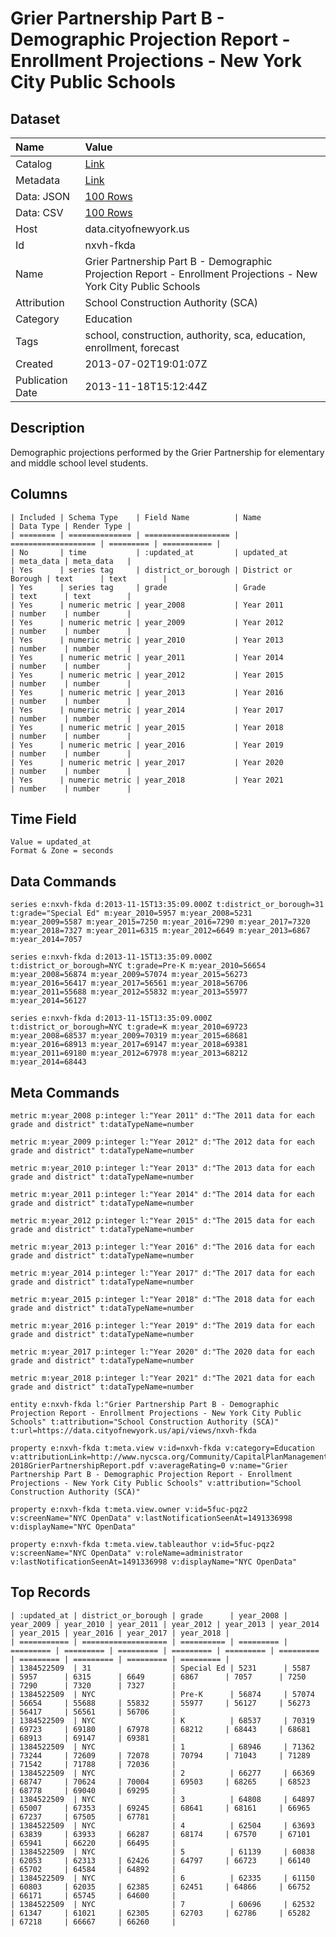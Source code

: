 # Grier Partnership Part B - Demographic Projection Report - Enrollment Projections - New York City Public Schools

## Dataset

| Name | Value |
| :--- | :---- |
| Catalog | [Link](https://catalog.data.gov/dataset/grier-partnership-part-b-demographic-projection-report-enrollment-projections-new-york-cit-8b3a5) |
| Metadata | [Link](https://data.cityofnewyork.us/api/views/nxvh-fkda) |
| Data: JSON | [100 Rows](https://data.cityofnewyork.us/api/views/nxvh-fkda/rows.json?max_rows=100) |
| Data: CSV | [100 Rows](https://data.cityofnewyork.us/api/views/nxvh-fkda/rows.csv?max_rows=100) |
| Host | data.cityofnewyork.us |
| Id | nxvh-fkda |
| Name | Grier Partnership Part B - Demographic Projection Report - Enrollment Projections - New York City Public Schools |
| Attribution | School Construction Authority (SCA) |
| Category | Education |
| Tags | school, construction, authority, sca, education, enrollment, forecast |
| Created | 2013-07-02T19:01:07Z |
| Publication Date | 2013-11-18T15:12:44Z |

## Description

Demographic projections performed by the Grier Partnership for elementary and middle school level students.

## Columns

```ls
| Included | Schema Type    | Field Name          | Name                | Data Type | Render Type |
| ======== | ============== | =================== | =================== | ========= | =========== |
| No       | time           | :updated_at         | updated_at          | meta_data | meta_data   |
| Yes      | series tag     | district_or_borough | District or Borough | text      | text        |
| Yes      | series tag     | grade               | Grade               | text      | text        |
| Yes      | numeric metric | year_2008           | Year 2011           | number    | number      |
| Yes      | numeric metric | year_2009           | Year 2012           | number    | number      |
| Yes      | numeric metric | year_2010           | Year 2013           | number    | number      |
| Yes      | numeric metric | year_2011           | Year 2014           | number    | number      |
| Yes      | numeric metric | year_2012           | Year 2015           | number    | number      |
| Yes      | numeric metric | year_2013           | Year 2016           | number    | number      |
| Yes      | numeric metric | year_2014           | Year 2017           | number    | number      |
| Yes      | numeric metric | year_2015           | Year 2018           | number    | number      |
| Yes      | numeric metric | year_2016           | Year 2019           | number    | number      |
| Yes      | numeric metric | year_2017           | Year 2020           | number    | number      |
| Yes      | numeric metric | year_2018           | Year 2021           | number    | number      |
```

## Time Field

```ls
Value = updated_at
Format & Zone = seconds
```

## Data Commands

```ls
series e:nxvh-fkda d:2013-11-15T13:35:09.000Z t:district_or_borough=31 t:grade="Special Ed" m:year_2010=5957 m:year_2008=5231 m:year_2009=5587 m:year_2015=7250 m:year_2016=7290 m:year_2017=7320 m:year_2018=7327 m:year_2011=6315 m:year_2012=6649 m:year_2013=6867 m:year_2014=7057

series e:nxvh-fkda d:2013-11-15T13:35:09.000Z t:district_or_borough=NYC t:grade=Pre-K m:year_2010=56654 m:year_2008=56874 m:year_2009=57074 m:year_2015=56273 m:year_2016=56417 m:year_2017=56561 m:year_2018=56706 m:year_2011=55688 m:year_2012=55832 m:year_2013=55977 m:year_2014=56127

series e:nxvh-fkda d:2013-11-15T13:35:09.000Z t:district_or_borough=NYC t:grade=K m:year_2010=69723 m:year_2008=68537 m:year_2009=70319 m:year_2015=68681 m:year_2016=68913 m:year_2017=69147 m:year_2018=69381 m:year_2011=69180 m:year_2012=67978 m:year_2013=68212 m:year_2014=68443
```

## Meta Commands

```ls
metric m:year_2008 p:integer l:"Year 2011" d:"The 2011 data for each grade and district" t:dataTypeName=number

metric m:year_2009 p:integer l:"Year 2012" d:"The 2012 data for each grade and district" t:dataTypeName=number

metric m:year_2010 p:integer l:"Year 2013" d:"The 2013 data for each grade and district" t:dataTypeName=number

metric m:year_2011 p:integer l:"Year 2014" d:"The 2014 data for each grade and district" t:dataTypeName=number

metric m:year_2012 p:integer l:"Year 2015" d:"The 2015 data for each grade and district" t:dataTypeName=number

metric m:year_2013 p:integer l:"Year 2016" d:"The 2016 data for each grade and district" t:dataTypeName=number

metric m:year_2014 p:integer l:"Year 2017" d:"The 2017 data for each grade and district" t:dataTypeName=number

metric m:year_2015 p:integer l:"Year 2018" d:"The 2018 data for each grade and district" t:dataTypeName=number

metric m:year_2016 p:integer l:"Year 2019" d:"The 2019 data for each grade and district" t:dataTypeName=number

metric m:year_2017 p:integer l:"Year 2020" d:"The 2020 data for each grade and district" t:dataTypeName=number

metric m:year_2018 p:integer l:"Year 2021" d:"The 2021 data for each grade and district" t:dataTypeName=number

entity e:nxvh-fkda l:"Grier Partnership Part B - Demographic Projection Report - Enrollment Projections - New York City Public Schools" t:attribution="School Construction Authority (SCA)" t:url=https://data.cityofnewyork.us/api/views/nxvh-fkda

property e:nxvh-fkda t:meta.view v:id=nxvh-fkda v:category=Education v:attributionLink=http://www.nycsca.org/Community/CapitalPlanManagementReportsData/Demographics/2009-2018GrierPartnershipReport.pdf v:averageRating=0 v:name="Grier Partnership Part B - Demographic Projection Report - Enrollment Projections - New York City Public Schools" v:attribution="School Construction Authority (SCA)"

property e:nxvh-fkda t:meta.view.owner v:id=5fuc-pqz2 v:screenName="NYC OpenData" v:lastNotificationSeenAt=1491336998 v:displayName="NYC OpenData"

property e:nxvh-fkda t:meta.view.tableauthor v:id=5fuc-pqz2 v:screenName="NYC OpenData" v:roleName=administrator v:lastNotificationSeenAt=1491336998 v:displayName="NYC OpenData"
```

## Top Records

```ls
| :updated_at | district_or_borough | grade      | year_2008 | year_2009 | year_2010 | year_2011 | year_2012 | year_2013 | year_2014 | year_2015 | year_2016 | year_2017 | year_2018 | 
| =========== | =================== | ========== | ========= | ========= | ========= | ========= | ========= | ========= | ========= | ========= | ========= | ========= | ========= | 
| 1384522509  | 31                  | Special Ed | 5231      | 5587      | 5957      | 6315      | 6649      | 6867      | 7057      | 7250      | 7290      | 7320      | 7327      | 
| 1384522509  | NYC                 | Pre-K      | 56874     | 57074     | 56654     | 55688     | 55832     | 55977     | 56127     | 56273     | 56417     | 56561     | 56706     | 
| 1384522509  | NYC                 | K          | 68537     | 70319     | 69723     | 69180     | 67978     | 68212     | 68443     | 68681     | 68913     | 69147     | 69381     | 
| 1384522509  | NYC                 | 1          | 68946     | 71362     | 73244     | 72609     | 72078     | 70794     | 71043     | 71289     | 71542     | 71788     | 72036     | 
| 1384522509  | NYC                 | 2          | 66277     | 66369     | 68747     | 70624     | 70004     | 69503     | 68265     | 68523     | 68778     | 69040     | 69295     | 
| 1384522509  | NYC                 | 3          | 64808     | 64897     | 65007     | 67353     | 69245     | 68641     | 68161     | 66965     | 67237     | 67505     | 67781     | 
| 1384522509  | NYC                 | 4          | 62504     | 63693     | 63839     | 63933     | 66287     | 68174     | 67570     | 67101     | 65941     | 66220     | 66495     | 
| 1384522509  | NYC                 | 5          | 61139     | 60838     | 62053     | 62313     | 62426     | 64797     | 66723     | 66140     | 65702     | 64584     | 64892     | 
| 1384522509  | NYC                 | 6          | 62335     | 61150     | 60803     | 62035     | 62385     | 62451     | 64866     | 66752     | 66171     | 65745     | 64600     | 
| 1384522509  | NYC                 | 7          | 60696     | 62532     | 61347     | 61021     | 62305     | 62703     | 62786     | 65282     | 67218     | 66667     | 66260     | 
```